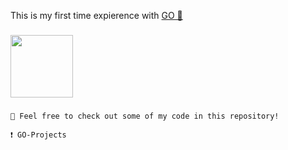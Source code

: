 This is my first time expierence with [GO 🔵](https://go.dev/) 
###
<img src="https://github.com/user-attachments/assets/da616d25-40d4-49cd-8cd6-13c0ee54c95f" width="100px">

###
```
📖 Feel free to check out some of my code in this repository!
```

```
❗ GO-Projects
``` 
